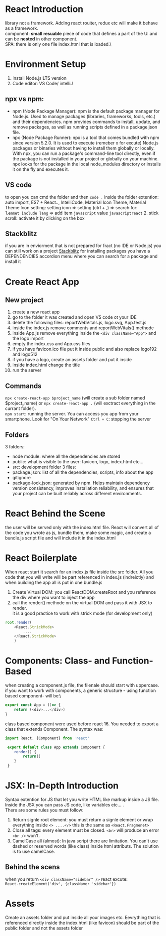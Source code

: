 # React Introduction
library not a framework. Adding react rouiter, redux etc will make it behave as a framework.\
component: **small** **resuable** piece of code that defines a part of the UI and can be **nested** in other component.\
SPA: there is only one file index.html that is loaded.\

# Environment Setup
1. Install Node.js LTS version
2. Code editor: VS Code/ intelliJ
## npx vs npm:
+ npm (Node Package Manager): npm is the default package manager for Node.js. Used to manage packages (libraries, frameworks, tools, etc.) and their dependencies. npm provides commands to install, update, and remove packages, as well as running scripts defined in a package.json file.
+ npx (Node Package Runner): npx  is a tool that comes bundled with npm since version 5.2.0. It is used to execute (remeber x for excute) Node.js packages or binaries without having to install them globally or locally. With npx, you can run a package's command-line tool directly, even if the package is not installed in your project or globally on your machine. npx looks for the package in the local node_modules directory or installs it on the fly and executes it.

## VS code
to open you can cmd the folder and then `code .` inside the folder
extention: auto import, ES7 + React.., IntelliCode, Material Icon Theme, Material Theme Icon
setting: setting icon => setting (ctrl + ,) => search for:\
1.`emmet include lang` => add item `javascript` value `javascriptreact`
2. stick scroll: activate it  by clicking on the box

## Stackblitz
if you are in enviorment that is not prepared for fract (no IDE or Node.js) you can still work on a project
[Stackblitz](https://stackblitz.com/edit/react-g7585w?file=src%2FApp.js)
for installing packages you have a DEPENDENCIES accordion menu where you can search for a package and install it

# Create React App

## New project
1. create a new react app
2. go to the folder it was created and open VS code ot your IDE
3. delete the following files: reportWebVitals.js, logo.svg, App.test.js
4. inside the index.js remove comments and reportWebVitals() methode
5. inside App.js remove everything inside the `<div className="App">` and the logo import
6. empty the index.css and App.css files
7. if you have favicon.ico file put it inside public and also replace logo192 and logo512
8. if you have a logo, create an assets folder and put it inside
9. inside index.html change the title
10. run the server

## Commands
`npx create-react-app $project_name` (will create a sub folder named $project_name) or `npx create-react-app .` (will exctract everything in the currant folder).\
`npm start`: running the server. You can access you app from your smartphone. Look for "On Your Network"
`Ctrl + C`: stopping the server


## Folders
3 folders: 
+ node module: where all the dependencies are stored 
+ public: what is visible to the user: favicon, logo, index.html etc...
+ src: development folder
3 files:
+ package.json: list of all the dependencies, scripts, info about the app
+ gitignore
+ package-lock.json: generated by npm. Helps maintain dependency version consistency, improves installation reliability, and ensures that your project can be built reliably across different environments.

# React Behind the Scene
the user will be served only with the index.html file. React will convert all of the code you wrote as js, bundle them, make some magic, and create a bundle.js script file and will include it in the index.html

# React Boilerplate
When react start it search for an index.js file inside the src folder. All you code that you will write will be part referenced in index.js (indreictly) and when building the app all is put in one bundle.js
1. Create Virtual DOM: you call ReactDOM.createRoot and you reference the div where you want to inject the app
2. call the render() methode on the virtual DOM and pass it with JSX to render.\
it is a good practice to work with strick mode (for development only)
```js
root.render(
	<React.StrickMode>
		....
	</React.StrickMode>
	)
```

# Components: Class- and Function-Based
when creating a component.js file, the filenale should start with uppercase.
if you want to work with components, a generic structure - using function based component- will be:\
```js
export const App = ()=> {
	return (<div>...</div>)
}

```
class based component were used before react 16. You needed to export a class that extends Component. The syntax was:
```js
import React, {Component} from 'react'

 export default class App extends Component {
 	render() {
 		return()
 	}
 }
```

# JSX: In-Depth Introduction
Syntax extention for JS that let you write HTML like markup inside a JS file. Inside the JSX you can pass JS code, like variables etc... .\
There are some rules you must follow:
1. Return signle root element: you must return a signle element or wrap everything inside `<> ....</>` this is the same as `<React.Fragmenet>`
2. Close all tags: every element must be closed. `<br>`  will produce an error `<br />` won't.
3. CamelCase all (almost): In java script there are limitation. You can't use dashed or reserved words (like class) inside html attributs. The solution is to use camelCase. 

## Behind the scens
when you return `<div className="sidebar" />` react excute:
`React.createElement('div', {className: 'sidebar'})`


# Assets
Create an assets folder and put inside all your images etc.  Eevrything that is referenced directly inside the index.html (like favicon) should be part of the public folder and not the assets folder

